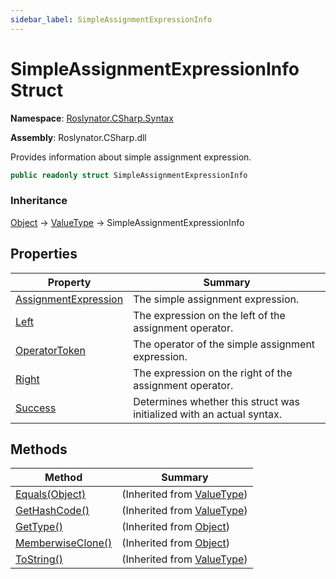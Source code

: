 ```yaml
---
sidebar_label: SimpleAssignmentExpressionInfo
---
```


# SimpleAssignmentExpressionInfo Struct

**Namespace**: [Roslynator.CSharp.Syntax](../index.md)

**Assembly**: Roslynator\.CSharp\.dll

  
Provides information about simple assignment expression\.

```csharp
public readonly struct SimpleAssignmentExpressionInfo
```

### Inheritance

[Object](https://docs.microsoft.com/en-us/dotnet/api/system.object) &#x2192; [ValueType](https://docs.microsoft.com/en-us/dotnet/api/system.valuetype) &#x2192; SimpleAssignmentExpressionInfo

## Properties

| Property | Summary |
| -------- | ------- |
| [AssignmentExpression](AssignmentExpression/index.md) | The simple assignment expression\. |
| [Left](Left/index.md) | The expression on the left of the assignment operator\. |
| [OperatorToken](OperatorToken/index.md) | The operator of the simple assignment expression\. |
| [Right](Right/index.md) | The expression on the right of the assignment operator\. |
| [Success](Success/index.md) | Determines whether this struct was initialized with an actual syntax\. |

## Methods

| Method | Summary |
| ------ | ------- |
| [Equals(Object)](https://docs.microsoft.com/en-us/dotnet/api/system.valuetype.equals) |  \(Inherited from [ValueType](https://docs.microsoft.com/en-us/dotnet/api/system.valuetype)\) |
| [GetHashCode()](https://docs.microsoft.com/en-us/dotnet/api/system.valuetype.gethashcode) |  \(Inherited from [ValueType](https://docs.microsoft.com/en-us/dotnet/api/system.valuetype)\) |
| [GetType()](https://docs.microsoft.com/en-us/dotnet/api/system.object.gettype) |  \(Inherited from [Object](https://docs.microsoft.com/en-us/dotnet/api/system.object)\) |
| [MemberwiseClone()](https://docs.microsoft.com/en-us/dotnet/api/system.object.memberwiseclone) |  \(Inherited from [Object](https://docs.microsoft.com/en-us/dotnet/api/system.object)\) |
| [ToString()](https://docs.microsoft.com/en-us/dotnet/api/system.valuetype.tostring) |  \(Inherited from [ValueType](https://docs.microsoft.com/en-us/dotnet/api/system.valuetype)\) |

